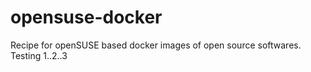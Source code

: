 # opensuse-docker
Recipe for openSUSE based docker images of open source softwares. Testing 1..2..3
